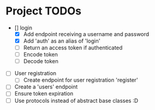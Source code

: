 
# Project TODOs


- [] login
  - [x] Add endpoint receiving a username and password
  - [x] Add 'auth' as an alias of 'login'
  - [ ] Return an access token if authenticated
  - [ ] Encode token
  - [ ] Decode token
- [ ] User registration
  - [ ] Create endpoint for user registration 'register'
- [ ] Create a 'users' endpoint
- [ ] Ensure token expiration
- [ ] Use protocols instead of abstract base classes :D
